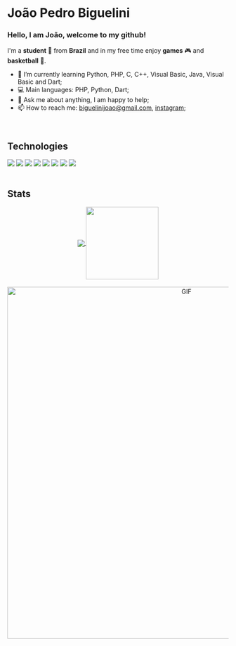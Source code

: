 # João Pedro Biguelini 
### Hello, I am João, welcome to my github!
I'm a **student** :book: from **Brazil** and in my free time enjoy **games** :video_game: and **basketball** :basketball:.
<br>

- 🌱 I’m currently learning Python, PHP, C, C++, Visual Basic, Java, Visual Basic and Dart;
- 💻 Main languages: PHP, Python, Dart;
- 💬 Ask me about anything, I am happy to help;
- 📫 How to reach me: biguelinijoao@gmail.com, [instagram](https://www.instagram.com/bigueeee/);
<br>

## Technologies
<div text-align="justify">
  <img src="https://img.shields.io/badge/html%205-orange?style=for-the-badge&logo=html5&logoColor=white&labelColor=orange" />
  <img src="https://img.shields.io/badge/CSS%203-5188FE?style=for-the-badge&logo=css3&logoColor=white&labelColor=5188FE" />
  <img src="https://img.shields.io/badge/Bootstrap-6C1FFF?style=for-the-badge&logo=bootstrap&logoColor=white&labelColor=6C1FFF" />
  <img src="https://img.shields.io/badge/Js-FFDC0B?style=for-the-badge&logo=javascript&logoColor=000&labelColor=FFDC0B" />
  <img src="https://img.shields.io/badge/PHP-777bb3?style=for-the-badge&logo=php&logoColor=fff&labelColor=777bb3" />
   <img src="https://img.shields.io/badge/JAVA-f89820?style=for-the-badge&logo=java&logoColor=fff&labelColor=f89820" />
  <img src="https://img.shields.io/badge/C-5c6bc0?style=for-the-badge&logo=c&logoColor=fff&labelColor=5c6bc0" />
  <img src="https://img.shields.io/badge/python-4B8BBE?style=for-the-badge&logo=python&logoColor=fff&labelColor=4B8BBE" />
</div>
<br>

## Stats
<p align="center"> 
  <a href="https://github.com/anuraghazra/github-readme-stats">
    <img
      align="center"
      src="https://github-readme-stats.vercel.app/api/top-langs/?username=Biguelini&theme=cobalt&layout=compact"
    />
  </a>
  <a href="https://github.com/anuraghazra/github-readme-stats">
    <img
      align="center"
      height="165"
      src="https://github-readme-stats.vercel.app/api?username=Biguelini&count_private=true&show_icons=true&theme=cobalt&custom_title=Github%20Status&hide=issues"
    />
  </a>
  <br>
  <br>
  <img width="800" alt="GIF" src="https://media.giphy.com/media/4UzW8S83pWoKs/giphy.gif"/>
</p>


